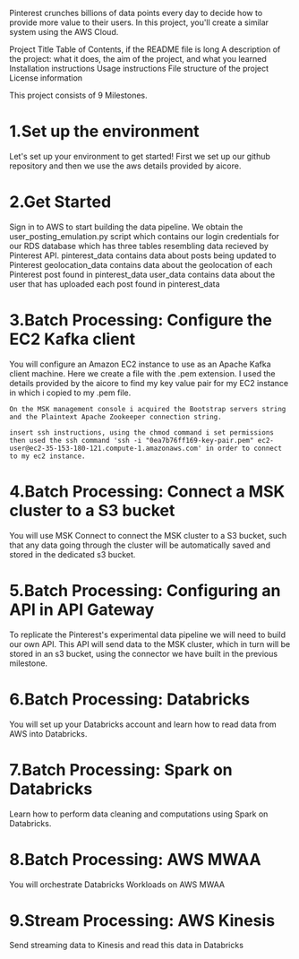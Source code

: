 Pinterest crunches billions of data points every day to decide how to provide more value to their users. In this project, you'll create a similar system using the AWS Cloud.


Project Title
Table of Contents, if the README file is long
A description of the project: what it does, the aim of the project, and what you learned
Installation instructions
Usage instructions
File structure of the project
License information


This project consists of 9 Milestones.

# 1.Set up the environment
Let's set up your environment to get started!
    First we set up our github repository and then we use the aws details provided by aicore.


# 2.Get Started
Sign in to AWS to start building the data pipeline.
    We obtain the user_posting_emulation.py script which contains our login credentials for our RDS database which has three tables resembling data recieved by Pinterest API.
        pinterest_data contains data about posts being updated to Pinterest
        geolocation_data contains data about the geolocation of each Pinterest post found in pinterest_data
        user_data contains data about the user that has uploaded each post found in pinterest_data


# 3.Batch Processing: Configure the EC2 Kafka client
You will configure an Amazon EC2 instance to use as an Apache Kafka client machine.
    Here we create a file with the .pem extension. I used the details provided by the aicore to find my key value pair for my EC2 instance in which i copied to my .pem file.

    On the MSK management console i acquired the Bootstrap servers string and the Plaintext Apache Zookeeper connection string.

    insert ssh instructions, using the chmod command i set permissions then used the ssh command 'ssh -i "0ea7b76ff169-key-pair.pem" ec2-user@ec2-35-153-180-121.compute-1.amazonaws.com' in order to connect to my ec2 instance.



# 4.Batch Processing: Connect a MSK cluster to a S3 bucket
You will use MSK Connect to connect the MSK cluster to a S3 bucket, such that any data going through the cluster will be automatically saved and stored in the dedicated s3 bucket.


# 5.Batch Processing: Configuring an API in API Gateway
To replicate the Pinterest's experimental data pipeline we will need to build our own API. This API will send data to the MSK cluster, which in turn will be stored in an s3 bucket, using the connector we have built in the previous milestone.


# 6.Batch Processing: Databricks
You will set up your Databricks account and learn how to read data from AWS into Databricks.


# 7.Batch Processing: Spark on Databricks
Learn how to perform data cleaning and computations using Spark on Databricks.


# 8.Batch Processing: AWS MWAA
You will orchestrate Databricks Workloads on AWS MWAA


# 9.Stream Processing: AWS Kinesis
Send streaming data to Kinesis and read this data in Databricks
